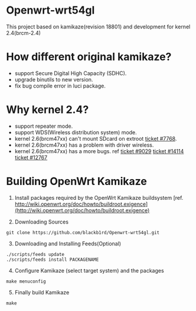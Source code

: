 Openwrt-wrt54gl
===================
This project based on kamikaze(revision 18801) and development for kernel 2.4(brcm-2.4)

How different original kamikaze?
===================
- support Secure Digital High Capacity (SDHC).
- upgrade binutils to new version.
- fix bug compile error in luci package.

Why kernel 2.4?
===================
- support repeater mode.
- support WDS(Wireless distribution system) mode.
- kernel 2.6(brcm47xx) can't mount SDcard on extroot [ticket #7768](https://dev.openwrt.org/ticket/7768).
- kernel 2.6(brcm47xx) has a problem with driver wireless.
- kernel 2.6(brcm47xx) has a more bugs. ref [ticket #9029](https://dev.openwrt.org/ticket/9029) [ticket #14114](https://dev.openwrt.org/ticket/14114) [ticket #12767](https://dev.openwrt.org/ticket/12767)

Building OpenWrt Kamikaze
===================
1. Install packages required by the OpenWrt Kamikaze buildsystem  [ref. http://wiki.openwrt.org/doc/howto/buildroot.exigence](http://wiki.openwrt.org/doc/howto/buildroot.exigence)

2. Downloading Sources
```shell
git clone https://github.com/blackb1rd/Openwrt-wrt54gl.git
```

3. Downloading and Installing Feeds(Optional)
```shell
./scripts/feeds update
./scripts/feeds install PACKAGENAME
```

4. Configure Kamikaze (select target system) and the packages
```shell
make menuconfig
```

5. Finally build Kamikaze
```
make
```
